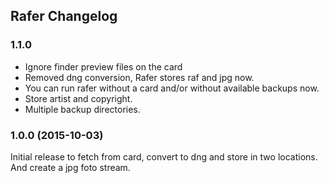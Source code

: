 ## Rafer Changelog

### 1.1.0 

* Ignore finder preview files on the card
* Removed dng conversion, Rafer stores raf and jpg now.
* You can run rafer without a card and/or without available backups now.
* Store artist and copyright.
* Multiple backup directories.

### 1.0.0 (2015-10-03)

Initial release to fetch from card, convert to dng and store in two locations. And create a jpg foto stream.
